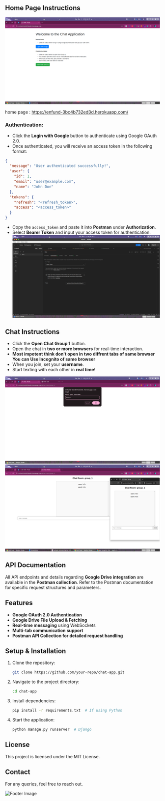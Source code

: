 ## Home Page Instructions
![Chat Interface](Screenshots/home.png)

home page : https://enfund-3bc4b732ed3d.herokuapp.com/

### Authentication:
- Click the **Login with Google** button to authenticate using Google OAuth 2.0.
- Once authenticated, you will receive an access token in the following format:

```json
{
  "message": "User authenticated successfully!",
  "user": {
    "id": 1,
    "email": "user@example.com",
    "name": "John Doe"
  },
  "tokens": {
    "refresh": "<refresh_token>",
    "access": "<access_token>"
  }
}
```
- Copy the `access_token` and paste it into **Postman** under **Authorization**.
- Select **Bearer Token** and input your access token for authentication.
![Chat Interface](Screenshots/postman.png)

## Chat Instructions
- Click the **Open Chat Group 1** button.
- Open the chat in **two or more browsers** for real-time interaction.
- **Most impotent think don't open in two diffrent tabs of same browser You can Use Incognito of same browser**
- When you join, set your **username**.
- Start texting with each other in **real time**!

![Chat Interface](Screenshots/chat1.png)
![Chat Interface](Screenshots/chat2.png)

## API Documentation
All API endpoints and details regarding **Google Drive integration** are available in the **Postman collection**. Refer to the Postman documentation for specific request structures and parameters.

## Features
- **Google OAuth 2.0 Authentication**
- **Google Drive File Upload & Fetching**
- **Real-time messaging** using WebSockets
- **Multi-tab communication support**
- **Postman API Collection for detailed request handling**


## Setup & Installation
1. Clone the repository:
   ```sh
   git clone https://github.com/your-repo/chat-app.git
   ```
2. Navigate to the project directory:
   ```sh
   cd chat-app
   ```
3. Install dependencies:
   ```sh
   pip install -r requirements.txt  # If using Python
   ```
4. Start the application:
   ```sh
   python manage.py runserver  # Django
   ```

## License
This project is licensed under the MIT License.

## Contact
For any queries, feel free to reach out.

![Footer Image](#)
